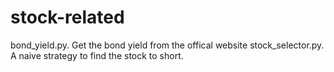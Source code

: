 # stock-related
bond_yield.py. Get the bond yield from the offical website
stock_selector.py. A naive strategy to find the stock to short.
